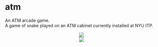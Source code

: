 # atm
An ATM arcade game.<br>A game of snake played on an ATM cabinet currently installed at NYU ITP.
<p align="center">
<img src="https://s20.postimg.org/xwgi2hh3h/start07.png">
<br>
<img src ="https://s20.postimg.org/acvkped3h/IMG_7796.jpg">
</p>
